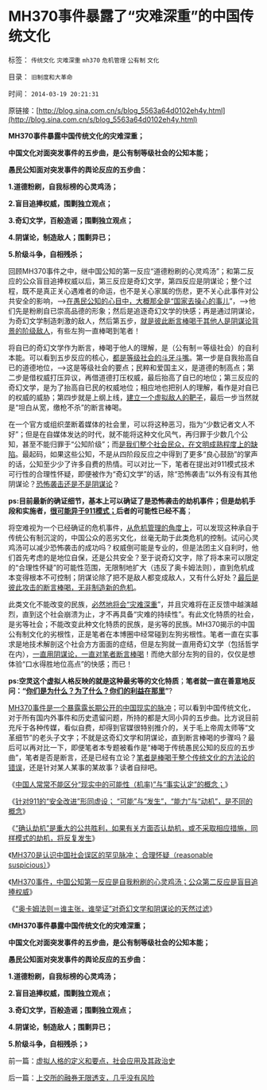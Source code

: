 # MH370事件暴露了“灾难深重”的中国传统文化

标签： `传统文化` `灾难深重` `mh370` `危机管理` `公有制` `文化` 

目录： `旧制度和大革命`

时间： `2014-03-19 20:21:31`

原链接：[http://blog.sina.com.cn/s/blog_5563a64d0102eh4y.html](http://blog.sina.com.cn/s/blog_5563a64d0102eh4y.html)

**MH370事件暴露中国传统文化的灾难深重；**

**中国文化对面突发事件的五步曲，是公有制等级社会的公知本能；**

**愚民公知面对突发事件的舆论反应的五步曲：**

**1.道德粉刷，自我标榜的心灵鸡汤；**

**2.盲目追捧权威，围剿独立观点；**

**3.奇幻文学，百般造谣；围剿独立观点；**

**4.阴谋论，制造敌人；围剿异已；**

**5.阶级斗争，自相残杀；**



回顾MH370事件之中，继中国公知的第一反应“道德粉刷的心灵鸡汤”；和第二反应的公众盲目追捧权威以后，第三反应是奇幻文学，第四反应是阴谋论；整个过程，既不是真正关心遇难者的命运，也不是关心家属的伤悲，更不关心此事件对公共安全的影响，——>[在愚民公知的心目中，大概那全是“国家去操心的事儿](http://blog.sina.com.cn/s/blog_5563a64d0102eh3u.html)”，——>他们先是粉刷自已崇高品德的形象；然后是追逐奇幻文学的快感；再是通过阴谋论，为奇幻文学制造刺激的敌人，然后第五步，[就是彼此断言棒喝于其他人是阴谋论背景的阶级敌人](http://blog.sina.com.cn/s/blog_5563a64d0102eh3v.html)，有些左狗一直棒喝到笔者！

将自已的奇幻文学作为断言，棒喝于他人的理解，是（公有制＝等级社会）的自利本能。可以看到五步反应的核心，[都是等级社会的斗牙斗嘴](../../../2011/1/30/狼的斗牙和狗的斗嘴.md)。第一步是自我抬高自已的道德地位，——>这是等级社会的要点；民粹和爱国主义，是道德的制高点；第二步是借权威打压异议，再借道德打压权威，最后抬高了自已的地位；第三反应的奇幻文学，是为了抬高自已民的权威地位；相应地也把别人的理解，看作是对自已的权威的威胁；第四步就是上纲上线，[建立一个虚拟敌人的靶子](../../../2009/7/27/实用主义的现代愚民制造业.md)，最后一步当然就是“坦白从宽，缴枪不杀”的断言棒喝。

在一个官方或组织垄断着媒体的社会里，可以将这种恶习，指为“少数记者文人不好”；但是在自媒体发达的时代，就不能将这种文化风气，再归罪于少数几个公知，甚至不能归罪于“公知阶级”；而[是我们整个社会民众，在文明成熟程度上的缺陷](../../../2011/1/30/原始群居动物的人类行为.md)。最起码，如果这些公知，不是从四阶段反应之中得到了更多“良心鼓励”的掌声的话，公知至少少了许多自费的热情。可以对比一下，笔者在提出对911模式技术可行性的合理性怀疑，即便被作为“奇幻文学”的话，除“恐怖袭击”以外有没有其他阴谋论？[恐怖袭击还是不是阴谋论](http://blog.sina.com.cn/s/blog_5563a64d0102eh1i.html)？

**ps:目前最新的确证细节，基本上可以确证了是恐怖袭击的劫机事件；但是劫机手段和实施者，[很可能异于911模式；](http://blog.sina.com.cn/s/blog_5563a64d0102eh0n.html)后者的可能性已经不高**；

将空难视为一个已经确证的危机事件，[从危机管理的角度上](../../../2013/12/9/危机管理中考察“不可行性”的科学的方法论.md)，可以发现这种承自于传统公有制沉淀的，中国公众的恶劣文化，丝毫无助于此类危机的控制。试问心灵鸡汤可以减少恐怖袭击的成功吗？权威倒可能是专业的，但是法团主义自利时，他们首先考虑的是地位自保，还是公共安全？至于说奇幻文字，除了将本来可以限定的“合理性怀疑”的可能性范围，无限制地扩大（违反了奥卡姆法则），直到危机成本变得根本不可控制；阴谋论除了把不是敌人都变成敌人，又有什么好处？[最后是彼此攻击的断言棒喝，无非制造新的危机](../../../2011/1/30/如何面对言论开放的危险过渡期和临界红线？.md)。

此类文化不能改变的民族，[必然地将会“灾难深重](../../../2011/4/12/灾难经济学和灾难的政治价值.md)”，并且灾难将在正反馈中越演越烈，直到这个社会崩溃为止，才不再具备“灾难的持续性”。有此文化特质的社会，是劣等社会；不能改变此种文化特质的民族，是劣等的民族。MH370揭示的中国公有制文化的劣根性，正是笔者在本博圈中经常碰到左狗劣根性。笔者一直在实事求是地技术解剖这个社会方方面面的症结，但是左狗就一直用奇幻文学（包括哲学在内），[一直用阴谋论，一直对笔者断言棒喝](http://blog.sina.com.cn/s/blog_5563a64d0102eh23.html)！而绝大部分左狗的目的，仅仅是想体验“口水得胜地位高点”的快感；而已！

**ps:空灵这个虚拟人格反映的就是这种最劣等的文化特质**；**笔者就一直在善意地反问：“[你们是为什么？为了什么？你们的利益在那里](../../../2011/1/31/人和动物的区别及人权和利益逻辑.md)”**?

[MH370事件是一个暴露露长期公开的中国现实的脉冲](http://blog.sina.com.cn/s/blog_5563a64d0102eh34.html)；可以看到中国传统文化，对于所有国内外事件和历史遗留问题，所持的都是大同小异的五步曲。比方说目前充斥于各种传媒，看似自费，却得到官媒很特别推介的，关于毛上帝周太师等“文革细节”的老头子文字；不就是这奇幻文学和阴谋论，直到断言棒喝的步骤吗？最后可以再对比一下，即便笔者本专题被看作是“棒喝于传统愚民公知的反应的五步曲”，笔者是否是断言，还是已经有立论？[笔者是棒喝于整个传统文化的方法论的错误](http://blog.sina.com.cn/s/blog_5563a64d0102eh3u.html)，还是针对某人某事的某故事？读者自辩吧。



《[中国人常常不能区分“现实中的可能性（机率)”与“事实认定”的概念；](http://blog.sina.com.cn/s/blog_5563a64d0102eh1i.html)》

《[针对911的“安全改进”形同虚设；
“可能”与“发生”，“能力”与“动机”，是不同的概念](http://blog.sina.com.cn/s/blog_5563a64d0102eh25.html)》

《[“确认劫机”是重大的公共胜利，如果有关方面否认劫机，或不采取相应措施，同样模式的劫机，将反复发生](http://blog.sina.com.cn/s/blog_5563a64d0102eh2l.html)》

《[MH370是认识中国社会误区的罕见脉冲；
合理怀疑（reasonable suspicious）](http://blog.sina.com.cn/s/blog_5563a64d0102eh34.html)》

《[MH370事件，中国公知第一反应是自我粉刷的心灵鸡汤；公众第二反应是盲目追捧权威](http://blog.sina.com.cn/s/blog_5563a64d0102eh3u.html)》

《[“奥卡姆法则＝谁主张，谁举证”对奇幻文学和阴谋论的天然过滤](http://blog.sina.com.cn/s/blog_5563a64d0102eh4e.html)》

《**MH370事件暴露中国传统文化的灾难深重；**

**中国文化对面突发事件的五步曲，是公有制等级社会的公知本能；**

**愚民公知面对突发事件的舆论反应的五步曲：**

**1.道德粉刷，自我标榜的心灵鸡汤；**

**2.盲目追捧权威，围剿独立观点；**

**3.奇幻文学，百般造谣；围剿独立观点；**

**4.阴谋论，制造敌人；围剿异已；**

**5.阶级斗争，自相残杀；**》



前一篇：[虚拟人格的定义和要点，社会应用及其政治史](http://blog.sina.com.cn/s/blog_5563a64d0102eh4x.html)

后一篇：[上交所的融券无限透支，几乎没有风险](http://blog.sina.com.cn/s/blog_5563a64d0102eh4z.html)